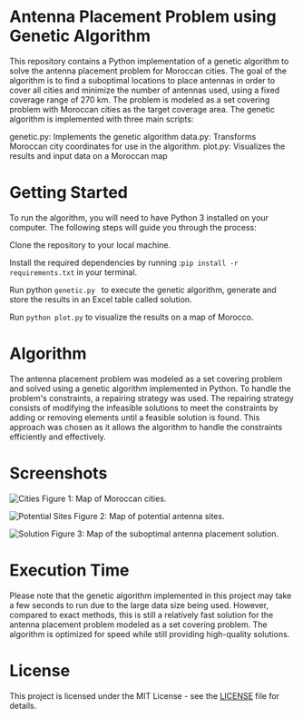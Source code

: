 # Antenna Placement Problem using Genetic Algorithm
This repository contains a Python implementation of a genetic algorithm to solve the antenna placement problem for Moroccan cities. The goal of the algorithm is to find a suboptimal locations to place antennas in order to cover all cities and minimize the number of antennas used, using a fixed coverage range of 270 km.
The problem is modeled as a set covering problem with Moroccan cities as the target coverage area. The genetic algorithm is implemented with three main scripts:

genetic.py: Implements the genetic algorithm
data.py: Transforms Moroccan city coordinates for use in the algorithm.
plot.py: Visualizes the results and input data on a Moroccan map

# Getting Started
To run the algorithm, you will need to have Python 3 installed on your computer. The following steps will guide you through the process:

Clone the repository to your local machine.


Install the required dependencies by running :``` pip install -r requirements.txt ``` in your terminal.


Run python  ```genetic.py ``` to execute the genetic algorithm, generate and  store the results in an Excel table called solution.


Run ```python plot.py``` to visualize the results on a map of Morocco.
# Algorithm
The antenna placement problem was modeled as a set covering problem and solved using a genetic algorithm implemented in Python. To handle the problem's constraints, a repairing strategy was used. The repairing strategy consists of modifying the infeasible solutions to meet the constraints by adding or removing elements until a feasible solution is found. This approach was chosen as it allows the algorithm to handle the constraints efficiently and effectively.

# Screenshots
![Cities](/assets/images/cities.png)
Figure 1: Map of Moroccan cities.

![Potential Sites](/assets/images/potential_sites.png)
Figure 2: Map of potential antenna sites.

![Solution](/assets/images/solution.png)
Figure 3: Map of the suboptimal antenna placement solution.



# Execution Time

Please note that the genetic algorithm implemented in this project may take a few seconds to run due to the large data size being used. However, compared to exact methods, this is still a relatively fast solution for the antenna placement problem modeled as a set covering problem. The algorithm is optimized for speed while still providing high-quality solutions. 

# License
This project is licensed under the MIT License - see the [LICENSE](assets/LICENSE.md) file for details.
